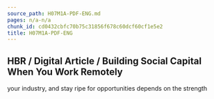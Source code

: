 ```yaml
---
source_path: H07M1A-PDF-ENG.md
pages: n/a-n/a
chunk_id: cd0432cbfc70b75c31856f678c60dcf60cf1e5e2
title: H07M1A-PDF-ENG
---
```

## HBR / Digital Article / Building Social Capital When You Work Remotely

your industry, and stay ripe for opportunities depends on the strength
